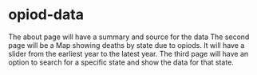 # opiod-data

The about page will have a summary and source for the data
The second page will be a Map showing deaths by state due to opiods. It will have a slider from the earliest year to the latest year.
The third page will have an option to search for a specific state and show the data for that state.

